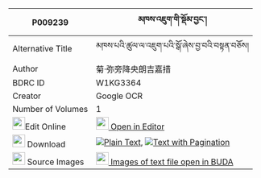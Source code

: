 |P009239|མཁས་འཇུག་གི་སྡོམ་བྱང་། 
| --- | --- 
|Alternative Title |མཁས་པའི་ཚུལ་ལ་འཇུག་པའི་སྒོ་ཞེས་བྱ་བའི་བསྟན་བཅོས།
|Author| 菊·弥旁降央朗吉嘉措
|BDRC ID | W1KG3364
|Creator | Google OCR
|Number of Volumes| 1
|<img width="25" src="https://img.icons8.com/color/25/000000/edit-property.png">Edit Online| [<img width="25" src="https://avatars.githubusercontent.com/u/45091458?s=200&v=4"> Open in Editor](http://editor.openpecha.org/P009239)
|<img width="25" src="https://img.icons8.com/fluent/48/000000/download-2.png"/>  Download | [![](https://img.icons8.com/color/20/000000/txt.png)Plain Text](https://github.com/Openpecha/P009239/releases/download/v1/khe_juk_gi_domjang_plain_P009239.zip), [![](https://img.icons8.com/color/20/000000/txt.png)Text with Pagination](https://github.com/Openpecha/P009239/releases/download/v1/khe_juk_gi_domjang_pages_P009239.zip)
|<img width="25" src="https://img.icons8.com/plasticine/100/000000/pictures-folder.png"/>  Source Images | [<img width="25" src="https://library.bdrc.io/icons/BUDA-small.svg"> Images of text file open in BUDA](https://library.bdrc.io/show/bdr:W1KG3364)